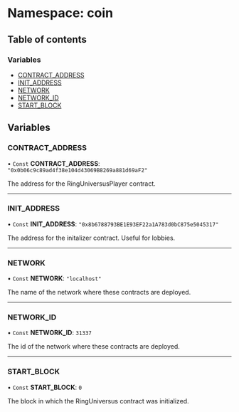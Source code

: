 # Namespace: coin

## Table of contents

### Variables

- [CONTRACT_ADDRESS](coin.md#contract_address)
- [INIT_ADDRESS](coin.md#init_address)
- [NETWORK](coin.md#network)
- [NETWORK_ID](coin.md#network_id)
- [START_BLOCK](coin.md#start_block)

## Variables

### CONTRACT_ADDRESS

• `Const` **CONTRACT_ADDRESS**: `"0x0b06c9c89ad4f38e104d43069B8269a881d69aF2"`

The address for the RingUniversusPlayer contract.

---

### INIT_ADDRESS

• `Const` **INIT_ADDRESS**: `"0x8b6788793BE1E93EF22a1A783d0bC875e5045317"`

The address for the initalizer contract. Useful for lobbies.

---

### NETWORK

• `Const` **NETWORK**: `"localhost"`

The name of the network where these contracts are deployed.

---

### NETWORK_ID

• `Const` **NETWORK_ID**: `31337`

The id of the network where these contracts are deployed.

---

### START_BLOCK

• `Const` **START_BLOCK**: `0`

The block in which the RingUniversus contract was initialized.
